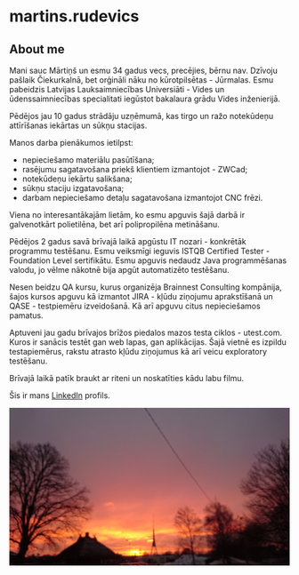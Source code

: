 # martins.rudevics

## About me

Mani sauc Mārtiņš un esmu 34 gadus vecs, precējies, bērnu nav. Dzīvoju 
pašlaik Čiekurkalnā, bet orģināli nāku no kūrotpilsētas - Jūrmalas. 
Esmu pabeidzis Latvijas Lauksaimniecības Universiāti - Vides un ūdenssaimniecības
specialitati iegūstot bakalaura grādu Vides inženierijā. 

Pēdējos jau 10 gadus strādāju uzņēmumā, kas tirgo un ražo notekūdeņu attīrīšanas 
iekārtas un sūkņu stacijas.

Manos darba pienākumos ietilpst: 
- nepieciešamo materiālu pasūtīšana;
- rasējumu sagatavošana priekš klientiem izmantojot - ZWCad;
- notekūdeņu iekārtu salikšana;
- sūkņu staciju izgatavošana;
- darbam nepieciešamo detaļu sagatavošana izmantojot CNC frēzi.

Viena no interesantākajām lietām, ko esmu apguvis šajā darbā ir galvenotkārt polietilēna,
bet arī polipropilēna metināšanu.

Pēdējos 2 gadus savā brīvajā laikā apgūstu IT nozari - konkrētāk programmu testēšanu.
Esmu veiksmīgi ieguvis ISTQB Certified Tester - Foundation Level sertifikātu.
Esmu apguvis nedaudz Java programmēšanas valodu, jo vēlme nākotnē bija apgūt automatizēto 
testēšanu. 

Nesen beidzu QA kursu, kurus organizēja Brainnest Consulting kompānija, šajos kursos apguvu
kā izmantot JIRA - kļūdu ziņojumu aprakstīšanā un QASE - testpiemēru izveidošanā. 
Kā arī apguvu citus nepieciešamos pamatus.

Aptuveni jau gadu brīvajos brīžos piedalos mazos testa ciklos - utest.com. Kuros ir sanācis
testēt gan web lapas, gan aplikācijas. Šajā vietnē es izpildu testapiemērus, rakstu atrasto
kļūdu ziņojumus kā arī veicu exploratory testēšanu.

Brīvajā laikā patīk braukt ar riteni un noskatīties kādu labu filmu.

Šis ir mans [LinkedIn](https://www.linkedin.com/in/m%C4%81rti%C5%86%C5%A1-rudevics-595a33164/) profils.

![Saulriets](img/bilde.jpg)



    

